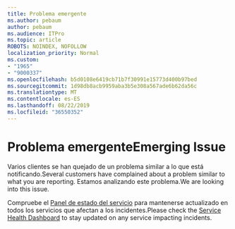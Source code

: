 ```yaml
---
title: Problema emergente
ms.author: pebaum
author: pebaum
ms.audience: ITPro
ms.topic: article
ROBOTS: NOINDEX, NOFOLLOW
localization_priority: Normal
ms.custom:
- "1965"
- "9000337"
ms.openlocfilehash: b5d0108e6419cb71b7f30991e15773d400b97bed
ms.sourcegitcommit: 1d98db8acb9959aba3b5e308a567ade6b62da56c
ms.translationtype: MT
ms.contentlocale: es-ES
ms.lasthandoff: 08/22/2019
ms.locfileid: "36550352"
---
```

# <a name="emerging-issue"></a><span data-ttu-id="2e78d-102">Problema emergente</span><span class="sxs-lookup"><span data-stu-id="2e78d-102">Emerging Issue</span></span>

<span data-ttu-id="2e78d-103">Varios clientes se han quejado de un problema similar a lo que está notificando.</span><span class="sxs-lookup"><span data-stu-id="2e78d-103">Several customers have complained about a problem similar to what you are reporting.</span></span> <span data-ttu-id="2e78d-104">Estamos analizando este problema.</span><span class="sxs-lookup"><span data-stu-id="2e78d-104">We are looking into this issue.</span></span>

<span data-ttu-id="2e78d-105">Compruebe el [Panel de estado del servicio](https://admin.microsoft.com/adminportal/home#/servicehealth) para mantenerse actualizado en todos los servicios que afectan a los incidentes.</span><span class="sxs-lookup"><span data-stu-id="2e78d-105">Please check the [Service Health Dashboard](https://admin.microsoft.com/adminportal/home#/servicehealth) to stay updated on any service impacting incidents.</span></span>